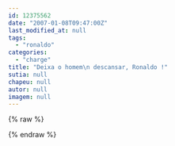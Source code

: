 ```yaml
---
id: 12375562
date: "2007-01-08T09:47:00Z"
last_modified_at: null
tags:
  - "ronaldo"
categories:
  - "charge"
title: "Deixa o homem\n descansar, Ronaldo !"
sutia: null
chapeu: null
autor: null
imagem: null
---
```

{% raw %}
<p> </p>
{% endraw %}